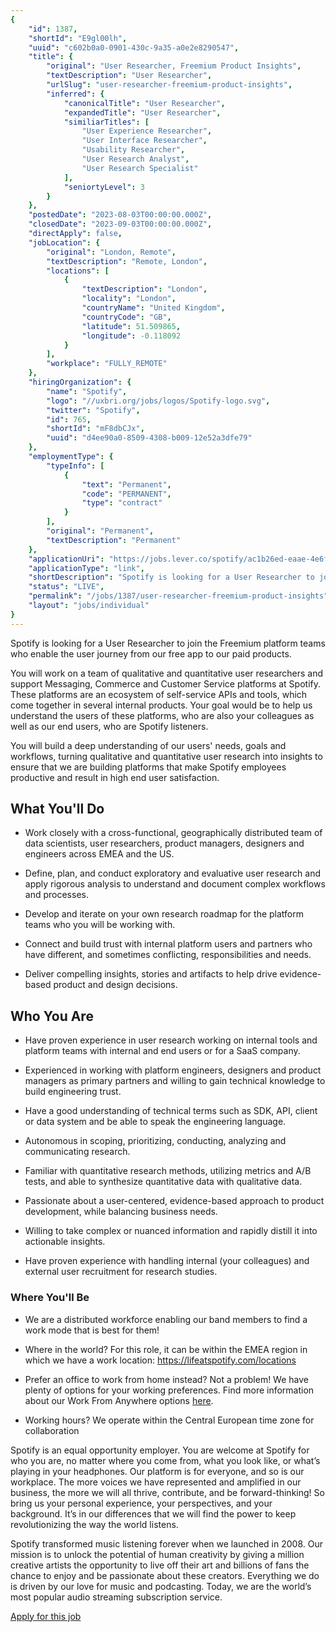 ```yaml
---
{
	"id": 1387,
	"shortId": "E9gl00lh",
	"uuid": "c602b0a0-0901-430c-9a35-a0e2e8290547",
	"title": {
		"original": "User Researcher, Freemium Product Insights",
		"textDescription": "User Researcher",
		"urlSlug": "user-researcher-freemium-product-insights",
		"inferred": {
			"canonicalTitle": "User Researcher",
			"expandedTitle": "User Researcher",
			"similiarTitles": [
				"User Experience Researcher",
				"User Interface Researcher",
				"Usability Researcher",
				"User Research Analyst",
				"User Research Specialist"
			],
			"seniortyLevel": 3
		}
	},
	"postedDate": "2023-08-03T00:00:00.000Z",
	"closedDate": "2023-09-03T00:00:00.000Z",
	"directApply": false,
	"jobLocation": {
		"original": "London, Remote",
		"textDescription": "Remote, London",
		"locations": [
			{
				"textDescription": "London",
				"locality": "London",
				"countryName": "United Kingdom",
				"countryCode": "GB",
				"latitude": 51.509865,
				"longitude": -0.118092
			}
		],
		"workplace": "FULLY_REMOTE"
	},
	"hiringOrganization": {
		"name": "Spotify",
		"logo": "//uxbri.org/jobs/logos/Spotify-logo.svg",
		"twitter": "Spotify",
		"id": 765,
		"shortId": "mF8dbCJx",
		"uuid": "d4ee90a0-8509-4308-b009-12e52a3dfe79"
	},
	"employmentType": {
		"typeInfo": [
			{
				"text": "Permanent",
				"code": "PERMANENT",
				"type": "contract"
			}
		],
		"original": "Permanent",
		"textDescription": "Permanent"
	},
	"applicationUri": "https://jobs.lever.co/spotify/ac1b26ed-eaae-4e6f-b56d-975dbfeaaac2/apply",
	"applicationType": "link",
	"shortDescription": "Spotify is looking for a User Researcher to join the Freemium platform teams who enable the user journey from our free app to our paid products. You will work on a team of qualitative and",
	"status": "LIVE",
	"permalink": "/jobs/1387/user-researcher-freemium-product-insights",
	"layout": "jobs/individual"
}
---
```

<p>Spotify is looking for a User Researcher to join the Freemium platform teams who enable the user journey from our free app to our paid products.</p><p>You will work on a team of qualitative and quantitative user researchers and support Messaging, Commerce and Customer Service platforms at Spotify. These platforms are an ecosystem of self-service APIs and tools, which come together in several internal products. Your goal would be to help us understand the users of these platforms, who are also your colleagues as well as our end users, who are Spotify listeners.</p><p>You will build a deep understanding of our users' needs, goals and workflows, turning qualitative and quantitative user research into insights to ensure that we are building platforms that make Spotify employees productive and result in high end user satisfaction.&nbsp;</p><h2>What You'll Do</h2><ul><li><p>Work closely with a cross-functional, geographically distributed team of data scientists, user researchers, product managers, designers and engineers across EMEA and the US.</p></li><li><p>Define, plan, and conduct exploratory and evaluative user research and apply rigorous analysis to understand and document complex workflows and processes.</p></li><li><p>Develop and iterate on your own research roadmap for the platform teams who you will be working with.</p></li><li><p>Connect and build trust with internal platform users and partners who have different, and sometimes conflicting, responsibilities and needs.</p></li><li><p>Deliver compelling insights, stories and artifacts to help drive evidence-based product and design decisions.</p></li></ul><h2>Who You Are</h2><ul><li><p>Have proven experience in user research working on internal tools and platform teams with internal and end users or for a SaaS company.</p></li><li><p>Experienced in working with platform engineers, designers and product managers as primary partners and willing to gain technical knowledge to build engineering trust.</p></li><li><p>Have a good understanding of technical terms such as SDK, API, client or data system and be able to speak the engineering language.</p></li><li><p>Autonomous in scoping, prioritizing, conducting, analyzing and communicating research.</p></li><li><p>Familiar with quantitative research methods, utilizing metrics and A/B tests, and able to synthesize quantitative data with qualitative data.</p></li><li><p>Passionate about a user-centered, evidence-based approach to product development, while balancing business needs.</p></li><li><p>Willing to take complex or nuanced information and rapidly distill it into actionable insights.</p></li><li><p>Have proven experience with handling internal (your colleagues) and external user recruitment for research studies.&nbsp;</p></li></ul><h3>Where You'll Be</h3><ul><li><p>We are a distributed workforce enabling our band members to find a work mode that is best for them!</p></li><li><p>Where in the world? For this role, it can be within the EMEA region in which we have a work location: <a target="_blank" rel="noopener noreferrer nofollow" href="https://lifeatspotify.com/locations">https://lifeatspotify.com/locations</a></p></li><li><p>Prefer an office to work from home instead? Not a problem! We have plenty of options for your working preferences. Find more information about our Work From Anywhere options <a target="_blank" rel="noopener noreferrer nofollow" href="https://spotifyjobs.com/work-from-anywhere">here</a>.</p></li><li><p>Working hours? We operate within the Central European time zone for collaboration&nbsp;</p></li></ul><p>Spotify is an equal opportunity employer. You are welcome at Spotify for who you are, no matter where you come from, what you look like, or what’s playing in your headphones. Our platform is for everyone, and so is our workplace. The more voices we have represented and amplified in our business, the more we will all thrive, contribute, and be forward-thinking! So bring us your personal experience, your perspectives, and your background. It’s in our differences that we will find the power to keep revolutionizing the way the world listens.</p><p>Spotify transformed music listening forever when we launched in 2008. Our mission is to unlock the potential of human creativity by giving a million creative artists the opportunity to live off their art and billions of fans the chance to enjoy and be passionate about these creators. Everything we do is driven by our love for music and podcasting. Today, we are the world’s most popular audio streaming subscription service.</p><p><a target="_blank" rel="noopener noreferrer nofollow" href="https://jobs.lever.co/spotify/ac1b26ed-eaae-4e6f-b56d-975dbfeaaac2/apply">Apply for this job</a></p>
